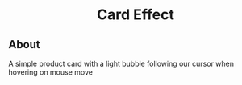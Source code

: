 <h1 align="center">Card Effect</h1>

## About <a name = "about"></a>

A simple product card with a light bubble following our cursor when hovering on mouse move

